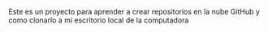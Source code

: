 Este es un proyecto para aprender a crear repositorios en la nube GitHub y como clonarlo a mi escritorio local de la computadora